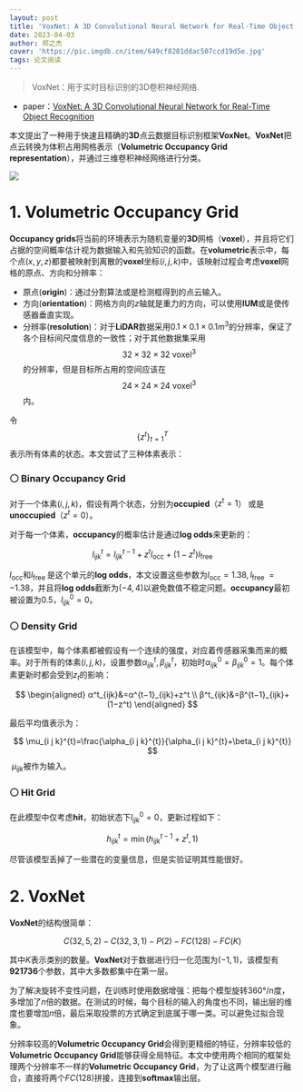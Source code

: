 ```yaml
---
layout: post
title: 'VoxNet: A 3D Convolutional Neural Network for Real-Time Object Recognition'
date: 2023-04-03
author: 郑之杰
cover: 'https://pic.imgdb.cn/item/649cf8201ddac507ccd19d5e.jpg'
tags: 论文阅读
---
```


> VoxNet：用于实时目标识别的3D卷积神经网络.

- paper：[VoxNet: A 3D Convolutional Neural Network for Real-Time Object Recognition](https://ieeexplore.ieee.org/document/7353481)

本文提出了一种用于快速且精确的**3D**点云数据目标识别框架**VoxNet**。**VoxNet**把点云转换为体积占用网格表示（**Volumetric Occupancy Grid representation**），并通过三维卷积神经网络进行分类。

![](https://pic.imgdb.cn/item/649cf8b11ddac507ccd27e3c.jpg)

# 1. Volumetric Occupancy Grid

**Occupancy grids**将当前的环境表示为随机变量的**3D**网格（**voxel**），并且将它们占据的空间概率估计视为数据输入和先验知识的函数。在**volumetric**表示中，每个点$(x, y, z)$都要被映射到离散的**voxel**坐标$(i, j, k)$中，该映射过程会考虑**voxel**网格的原点、方向和分辨率：
- 原点(**origin**)：通过分割算法或是检测框得到的点云输入。
- 方向(**orientation**)：网格方向的$z$轴就是重力的方向，可以使用**IUM**或是使传感器垂直实现。
- 分辨率(**resolution**)：对于**LiDAR**数据采用$0.1×0.1×0.1m^3$的分辨率，保证了各个目标间尺度信息的一致性；对于其他数据集采用$$32×32×32 \text{ voxel}^3$$的分辨率，但是目标所占用的空间应该在$$24×24×24 \text{ voxel}^3$$内。

令$$\left\{z^{t}\right\}_{t=1}^{T}$$表示所有体素的状态。本文尝试了三种体素表示：

### ⚪ Binary Occupancy Grid

对于一个体素$(i, j, k)$，假设有两个状态，分别为**occupied**（$z^{t}=1$） 或是 **unoccupied**（$z^{t}=0$）。

对于每一个体素，**occupancy**的概率估计是通过**log odds**来更新的：

$$
l_{i j k}^{t}=l_{i j k}^{t-1}+z^{t} l_{\mathrm{occ}}+\left(1-z^{t}\right) l_{\text {free }}
$$
 
$l_{\mathrm{occ}}$和$l_{\text {free }}$是这个单元的**log odds**，本文设置这些参数为$l_{\mathrm{occ}}=1.38, l_{\text {free }}=−1.38$，并且将**log odds**截断为$(-4,4)$以避免数值不稳定问题。**occupancy**最初被设置为$0.5$，$l_{i j k}^{0}=0$。

### ⚪ Density Grid

在该模型中，每个体素都被假设有一个连续的强度，对应着传感器采集而来的概率。对于所有的体素$(i, j, k)$，设置参数$\alpha_{i j k}^{t},\beta_{i j k}^{t}$，初始时$\alpha_{i j k}^{0}=\beta_{i j k}^{0}=1$。每个体素更新时都会受到$z_{t}$的影响：

$$
\begin{aligned}
α^t_{ijk}&=α^{t−1}_{ijk}+z^t \\
β^t_{ijk}&=β^{t−1}_{ijk}+(1−z^t)
\end{aligned}
$$
 

最后平均值表示为：

$$
\mu_{i j k}^{t}=\frac{\alpha_{i j k}^{t}}{\alpha_{i j k}^{t}+\beta_{i j k}^{t}}
$$
​
$\mu_{i j k}$被作为输入。

### ⚪ Hit Grid

在此模型中仅考虑**hit**，初始状态下$l_{i j k}^{0}=0$，更新过程如下：


$$
h_{i j k}^{t}=\min \left(h_{i j k}^{t-1}+z^{t}, 1\right)
$$

尽管该模型丢掉了一些潜在的变量信息，但是实验证明其性能很好。

# 2. VoxNet

**VoxNet**的结构很简单：

$$
C(32, 5, 2)−C(32, 3, 1)−P(2)−FC(128)−FC(K)
$$

其中$K$表示类别的数量。**VoxNet**对于数据进行归一化范围为$(-1,1)$，该模型有**921736**个参数，其中大多数都集中在第一层。

为了解决旋转不变性问题，在训练时使用数据增强：把每个模型旋转$360°/n$度，多增加了$n$倍的数据。在测试的时候，每个目标的输入的角度也不同，输出层的维度也要增加$n$倍，最后采取投票的方式确定到底属于哪一类。可以避免过拟合现象。

分辨率较高的**Volumetric Occupancy Grid**会得到更精细的特征，分辨率较低的**Volumetric Occupancy Grid**能够获得全局特征。本文中使用两个相同的框架处理两个分辨率不一样的**Volumetric Occupancy Grid**，为了让这两个模型进行融合，直接将两个$FC(128)$拼接，连接到**softmax**输出层。

